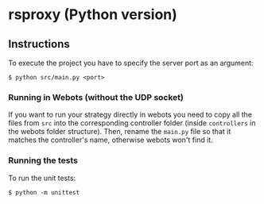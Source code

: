 # rsproxy (Python version)

## Instructions

To execute the project you have to specify the server port as an argument:

    $ python src/main.py <port>

### Running in Webots (without the UDP socket)

If you want to run your strategy directly in webots you need to copy all the files from `src` into the corresponding controller folder (inside `controllers` in the webots folder structure). Then, rename the `main.py` file so that it matches the controller's name, otherwise webots won't find it.

### Running the tests

To run the unit tests:

    $ python -m unittest